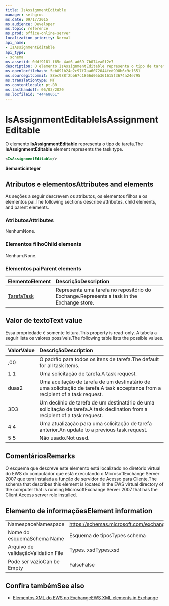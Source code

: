 ```yaml
---
title: IsAssignmentEditable
manager: sethgros
ms.date: 09/17/2015
ms.audience: Developer
ms.topic: reference
ms.prod: office-online-server
localization_priority: Normal
api_name:
- IsAssignmentEditable
api_type:
- schema
ms.assetid: 0ddf9181-f65e-4ad6-ad69-7b074ea0f2e7
description: O elemento IsAssignmentEditable representa o tipo de tarefa.
ms.openlocfilehash: 5eb091b24e2c97f7aa6072044fed998b6c9c1651
ms.sourcegitcommit: 88ec988f2bb67c1866d06b361615f3674a24e795
ms.translationtype: MT
ms.contentlocale: pt-BR
ms.lasthandoff: 06/03/2020
ms.locfileid: "44468051"
---
```

# <a name="isassignmenteditable"></a><span data-ttu-id="cf4bd-103">IsAssignmentEditable</span><span class="sxs-lookup"><span data-stu-id="cf4bd-103">IsAssignmentEditable</span></span>

<span data-ttu-id="cf4bd-104">O elemento **IsAssignmentEditable** representa o tipo de tarefa.</span><span class="sxs-lookup"><span data-stu-id="cf4bd-104">The **IsAssignmentEditable** element represents the task type.</span></span> 
  
```xml
<IsAssignmentEditable/>
```

 <span data-ttu-id="cf4bd-105">**Semantic**</span><span class="sxs-lookup"><span data-stu-id="cf4bd-105">**integer**</span></span>
## <a name="attributes-and-elements"></a><span data-ttu-id="cf4bd-106">Atributos e elementos</span><span class="sxs-lookup"><span data-stu-id="cf4bd-106">Attributes and elements</span></span>

<span data-ttu-id="cf4bd-107">As seções a seguir descrevem os atributos, os elementos filhos e os elementos pai.</span><span class="sxs-lookup"><span data-stu-id="cf4bd-107">The following sections describe attributes, child elements, and parent elements.</span></span>
  
### <a name="attributes"></a><span data-ttu-id="cf4bd-108">Atributos</span><span class="sxs-lookup"><span data-stu-id="cf4bd-108">Attributes</span></span>

<span data-ttu-id="cf4bd-109">Nenhum</span><span class="sxs-lookup"><span data-stu-id="cf4bd-109">None.</span></span>
  
### <a name="child-elements"></a><span data-ttu-id="cf4bd-110">Elementos filho</span><span class="sxs-lookup"><span data-stu-id="cf4bd-110">Child elements</span></span>

<span data-ttu-id="cf4bd-111">Nenhum.</span><span class="sxs-lookup"><span data-stu-id="cf4bd-111">None.</span></span>
  
### <a name="parent-elements"></a><span data-ttu-id="cf4bd-112">Elementos pai</span><span class="sxs-lookup"><span data-stu-id="cf4bd-112">Parent elements</span></span>

|<span data-ttu-id="cf4bd-113">**Elemento**</span><span class="sxs-lookup"><span data-stu-id="cf4bd-113">**Element**</span></span>|<span data-ttu-id="cf4bd-114">**Descrição**</span><span class="sxs-lookup"><span data-stu-id="cf4bd-114">**Description**</span></span>|
|:-----|:-----|
|[<span data-ttu-id="cf4bd-115">Tarefa</span><span class="sxs-lookup"><span data-stu-id="cf4bd-115">Task</span></span>](task.md) <br/> |<span data-ttu-id="cf4bd-116">Representa uma tarefa no repositório do Exchange.</span><span class="sxs-lookup"><span data-stu-id="cf4bd-116">Represents a task in the Exchange store.</span></span>  <br/> |
   
## <a name="text-value"></a><span data-ttu-id="cf4bd-117">Valor de texto</span><span class="sxs-lookup"><span data-stu-id="cf4bd-117">Text value</span></span>

<span data-ttu-id="cf4bd-118">Essa propriedade é somente leitura.</span><span class="sxs-lookup"><span data-stu-id="cf4bd-118">This property is read-only.</span></span> <span data-ttu-id="cf4bd-119">A tabela a seguir lista os valores possíveis.</span><span class="sxs-lookup"><span data-stu-id="cf4bd-119">The following table lists the possible values.</span></span>
  
|<span data-ttu-id="cf4bd-120">**Valor**</span><span class="sxs-lookup"><span data-stu-id="cf4bd-120">**Value**</span></span>|<span data-ttu-id="cf4bd-121">**Descrição**</span><span class="sxs-lookup"><span data-stu-id="cf4bd-121">**Description**</span></span>|
|:-----|:-----|
|<span data-ttu-id="cf4bd-122">,0</span><span class="sxs-lookup"><span data-stu-id="cf4bd-122">0</span></span>  <br/> |<span data-ttu-id="cf4bd-123">O padrão para todos os itens de tarefa.</span><span class="sxs-lookup"><span data-stu-id="cf4bd-123">The default for all task items.</span></span>  <br/> |
|<span data-ttu-id="cf4bd-124">1 </span><span class="sxs-lookup"><span data-stu-id="cf4bd-124">1</span></span>  <br/> |<span data-ttu-id="cf4bd-125">Uma solicitação de tarefa.</span><span class="sxs-lookup"><span data-stu-id="cf4bd-125">A task request.</span></span>  <br/> |
|<span data-ttu-id="cf4bd-126">duas</span><span class="sxs-lookup"><span data-stu-id="cf4bd-126">2</span></span>  <br/> |<span data-ttu-id="cf4bd-127">Uma aceitação de tarefa de um destinatário de uma solicitação de tarefa.</span><span class="sxs-lookup"><span data-stu-id="cf4bd-127">A task acceptance from a recipient of a task request.</span></span>  <br/> |
|<span data-ttu-id="cf4bd-128">3D</span><span class="sxs-lookup"><span data-stu-id="cf4bd-128">3</span></span>  <br/> |<span data-ttu-id="cf4bd-129">Um declínio de tarefa de um destinatário de uma solicitação de tarefa.</span><span class="sxs-lookup"><span data-stu-id="cf4bd-129">A task declination from a recipient of a task request.</span></span>  <br/> |
|<span data-ttu-id="cf4bd-130">4 </span><span class="sxs-lookup"><span data-stu-id="cf4bd-130">4</span></span>  <br/> |<span data-ttu-id="cf4bd-131">Uma atualização para uma solicitação de tarefa anterior.</span><span class="sxs-lookup"><span data-stu-id="cf4bd-131">An update to a previous task request.</span></span>  <br/> |
|<span data-ttu-id="cf4bd-132">5 </span><span class="sxs-lookup"><span data-stu-id="cf4bd-132">5</span></span>  <br/> |<span data-ttu-id="cf4bd-133">Não usado.</span><span class="sxs-lookup"><span data-stu-id="cf4bd-133">Not used.</span></span>  <br/> |
   
## <a name="remarks"></a><span data-ttu-id="cf4bd-134">Comentários</span><span class="sxs-lookup"><span data-stu-id="cf4bd-134">Remarks</span></span>

<span data-ttu-id="cf4bd-135">O esquema que descreve este elemento está localizado no diretório virtual do EWS do computador que está executando o MicrosoftExchange Server 2007 que tem instalada a função de servidor de Acesso para Cliente.</span><span class="sxs-lookup"><span data-stu-id="cf4bd-135">The schema that describes this element is located in the EWS virtual directory of the computer that is running MicrosoftExchange Server 2007 that has the Client Access server role installed.</span></span>
  
## <a name="element-information"></a><span data-ttu-id="cf4bd-136">Elemento de informações</span><span class="sxs-lookup"><span data-stu-id="cf4bd-136">Element information</span></span>

|||
|:-----|:-----|
|<span data-ttu-id="cf4bd-137">Namespace</span><span class="sxs-lookup"><span data-stu-id="cf4bd-137">Namespace</span></span>  <br/> |https://schemas.microsoft.com/exchange/services/2006/types  <br/> |
|<span data-ttu-id="cf4bd-138">Nome do esquema</span><span class="sxs-lookup"><span data-stu-id="cf4bd-138">Schema Name</span></span>  <br/> |<span data-ttu-id="cf4bd-139">Esquema de tipos</span><span class="sxs-lookup"><span data-stu-id="cf4bd-139">Types schema</span></span>  <br/> |
|<span data-ttu-id="cf4bd-140">Arquivo de validação</span><span class="sxs-lookup"><span data-stu-id="cf4bd-140">Validation File</span></span>  <br/> |<span data-ttu-id="cf4bd-141">Types. xsd</span><span class="sxs-lookup"><span data-stu-id="cf4bd-141">Types.xsd</span></span>  <br/> |
|<span data-ttu-id="cf4bd-142">Pode ser vazio</span><span class="sxs-lookup"><span data-stu-id="cf4bd-142">Can be Empty</span></span>  <br/> |<span data-ttu-id="cf4bd-143">False</span><span class="sxs-lookup"><span data-stu-id="cf4bd-143">False</span></span>  <br/> |
   
## <a name="see-also"></a><span data-ttu-id="cf4bd-144">Confira também</span><span class="sxs-lookup"><span data-stu-id="cf4bd-144">See also</span></span>



- [<span data-ttu-id="cf4bd-145">Elementos XML do EWS no Exchange</span><span class="sxs-lookup"><span data-stu-id="cf4bd-145">EWS XML elements in Exchange</span></span>](ews-xml-elements-in-exchange.md)

